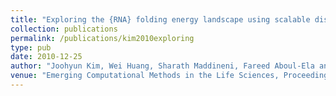 ```yaml
---
title: "Exploring the {RNA} folding energy landscape using scalable distributed cyberinfrastructure"
collection: publications
permalink: /publications/kim2010exploring
type: pub
date: 2010-12-25
author: "Joohyun Kim, Wei Huang, Sharath Maddineni, Fareed Aboul-Ela and Shantenu Jha"
venue: "Emerging Computational Methods in the Life Sciences, Proceedings of the 19th ACM International Symposium on High Performance Distributed Computing"
---
```

